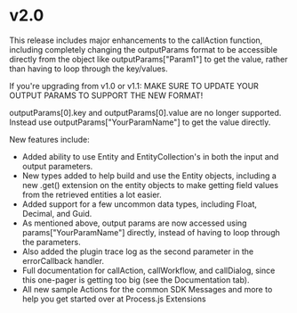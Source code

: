 # v2.0
This release includes major enhancements to the callAction function, including completely changing the outputParams format to be accessible directly from the object like outputParams["Param1"] to get the value, rather than having to loop through the key/values.

If you're upgrading from v1.0 or v1.1:
MAKE SURE TO UPDATE YOUR OUTPUT PARAMS TO SUPPORT THE NEW FORMAT!

outputParams[0].key and outputParams[0].value are no longer supported. Instead use outputParams["YourParamName"] to get the value directly.

New features include:
* Added ability to use Entity and EntityCollection's in both the input and output parameters.
* New types added to help build and use the Entity objects, including a new .get() extension on the entity objects to make getting field values from the retrieved entities a lot easier.
* Added support for a few uncommon data types, including Float, Decimal, and Guid.
* As mentioned above, output params are now accessed using params["YourParamName"] directly, instead of having to loop through the parameters.
* Also added the plugin trace log as the second parameter in the errorCallback handler.
* Full documentation for callAction, callWorkflow, and callDialog, since this one-pager is getting too big (see the Documentation tab).
* All new sample Actions for the common SDK Messages and more to help you get started over at Process.js Extensions
